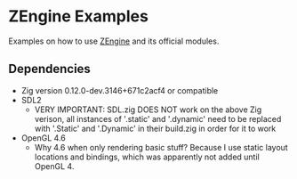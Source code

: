 # ZEngine Examples

Examples on how to use [ZEngine](https://github.com/bluesillybeard/ZEngine) and its official modules.

## Dependencies
- Zig version 0.12.0-dev.3146+671c2acf4 or compatible
- SDL2
    - VERY IMPORTANT: SDL.zig DOES NOT work on the above Zig verison, all instances of '.static' and '.dynamic' need to be replaced with '.Static' and '.Dynamic' in their build.zig in order for it to work
- OpenGL 4.6
    - Why 4.6 when only rendering basic stuff? Because I use static layout locations and bindings, which was apparently not added until OpenGL 4.
